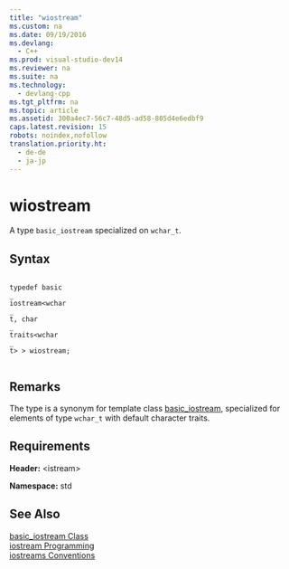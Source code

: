 ```yaml
---
title: "wiostream"
ms.custom: na
ms.date: 09/19/2016
ms.devlang: 
  - C++
ms.prod: visual-studio-dev14
ms.reviewer: na
ms.suite: na
ms.technology: 
  - devlang-cpp
ms.tgt_pltfrm: na
ms.topic: article
ms.assetid: 300a4ec7-56c7-48d5-ad58-805d4e6edbf9
caps.latest.revision: 15
robots: noindex,nofollow
translation.priority.ht: 
  - de-de
  - ja-jp
---
```

# wiostream
A type `basic_iostream` specialized on `wchar_t`.  
  
## Syntax  
  
```  
  
typedef basic  
_  
iostream<wchar  
_  
t, char  
_  
traits<wchar  
_  
t> > wiostream;  
  
```  
  
## Remarks  
 The type is a synonym for template class [basic_iostream](../vs140/basic_iostream-Class.md), specialized for elements of type `wchar_t` with default character traits.  
  
## Requirements  
 **Header:** <istream\>  
  
 **Namespace:** std  
  
## See Also  
 [basic_iostream Class](../vs140/basic_iostream-Class.md)   
 [iostream Programming](../vs140/iostream-Programming.md)   
 [iostreams Conventions](../vs140/iostreams-Conventions.md)